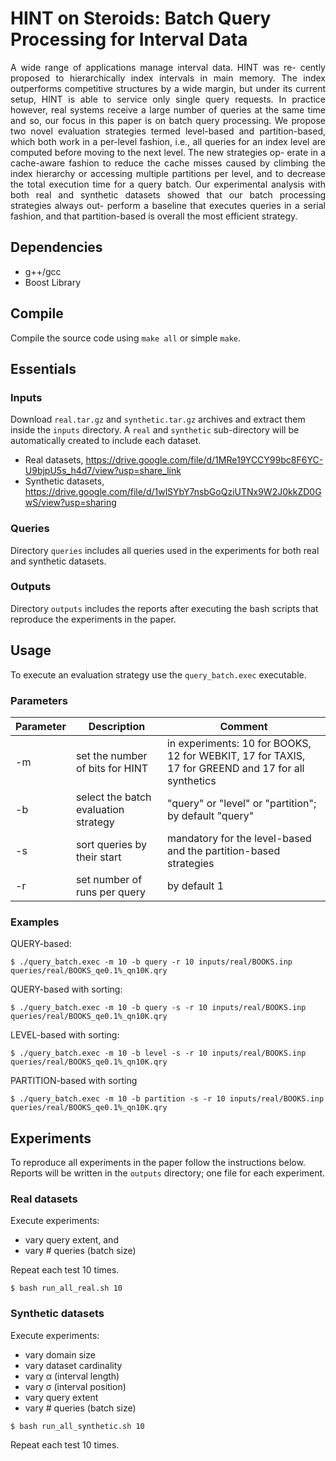 # HINT on Steroids: Batch Query Processing for Interval Data

<p align="justify">A wide range of applications manage interval data. HINT was re- cently proposed to hierarchically index intervals in main memory. The index outperforms competitive structures by a wide margin, but under its current setup, HINT is able to service only single query requests. In practice however, real systems receive a large number of queries at the same time and so, our focus in this paper is on batch query processing. We propose two novel evaluation strategies termed level-based and partition-based, which both work in a per-level fashion, i.e., all queries for an index level are computed before moving to the next level. The new strategies op- erate in a cache-aware fashion to reduce the cache misses caused by climbing the index hierarchy or accessing multiple partitions per level, and to decrease the total execution time for a query batch. Our experimental analysis with both real and synthetic datasets showed that our batch processing strategies always out- perform a baseline that executes queries in a serial fashion, and that partition-based is overall the most efficient strategy.</p>

## Dependencies
- g++/gcc
- Boost Library 

## Compile
Compile the source code using ```make all``` or simple ```make```.

## Essentials

### Inputs

Download ```real.tar.gz``` and ```synthetic.tar.gz``` archives and extract them inside the ```inputs``` directory.
A ```real``` and ```synthetic``` sub-directory will be automatically created to include each dataset. 

- Real datasets, https://drive.google.com/file/d/1MRe19YCCY99bc8F6YC-U9bjpU5s_h4d7/view?usp=share_link
- Synthetic datasets, https://drive.google.com/file/d/1wlSYbY7nsbGoQziUTNx9W2J0kkZD0GwS/view?usp=sharing

### Queries
Directory ```queries``` includes all queries used in the experiments for both real and synthetic datasets.

### Outputs
Directory ```outputs``` includes the reports after executing the bash scripts that reproduce the experiments in the paper.

## Usage

To execute an evaluation strategy use the ```query_batch.exec``` executable.

### Parameters
| Parameter | Description | Comment |
| ------ | ------ | ------ |
| -m | set the number of bits for HINT | in experiments: 10 for BOOKS, 12 for WEBKIT, 17 for TAXIS, 17 for GREEND and 17 for all synthetics|
| -b | select the batch evaluation strategy | "query" or "level" or "partition"; by default "query" |
| -s | sort queries by their start | mandatory for the level-based and the partition-based strategies |
| -r | set number of runs per query | by default 1 |

### Examples

QUERY-based:

    $ ./query_batch.exec -m 10 -b query -r 10 inputs/real/BOOKS.inp queries/real/BOOKS_qe0.1%_qn10K.qry

QUERY-based with sorting:
    
    $ ./query_batch.exec -m 10 -b query -s -r 10 inputs/real/BOOKS.inp queries/real/BOOKS_qe0.1%_qn10K.qry
    
LEVEL-based with sorting:

    $ ./query_batch.exec -m 10 -b level -s -r 10 inputs/real/BOOKS.inp queries/real/BOOKS_qe0.1%_qn10K.qry

PARTITION-based with sorting

    $ ./query_batch.exec -m 10 -b partition -s -r 10 inputs/real/BOOKS.inp queries/real/BOOKS_qe0.1%_qn10K.qry

## Experiments

To reproduce all experiments in the paper follow the instructions below.
Reports will be written in the ```outputs``` directory; one file for each experiment.

### Real datasets
Execute experiments: 
- vary query extent, and
- vary # queries (batch size)

Repeat each test 10 times.
```
$ bash run_all_real.sh 10
```

### Synthetic datasets
Execute experiments:
- vary domain size
- vary dataset cardinality
- vary α (interval length)
- vary σ (interval position)
- vary query extent
- vary # queries (batch size)
```
$ bash run_all_synthetic.sh 10
```
Repeat each test 10 times.
